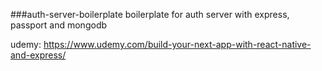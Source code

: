 ###auth-server-boilerplate
boilerplate for auth server with express, passport and mongodb

udemy:
https://www.udemy.com/build-your-next-app-with-react-native-and-express/

